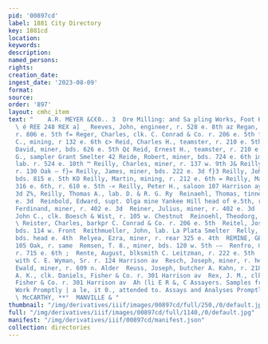 ```yaml
---
pid: '00897cd'
label: 1881 City Directory
key: 1881cd
location: 
keywords: 
description: 
named_persons: 
rights: 
creation_date: 
ingest_date: '2023-08-09'
format: 
source: 
order: '897'
layout: cmhc_item
text: "    A.R. MEYER &C€0.. 3  Ore Milling: and Sa pling Works, Foot Harrison Ave,
  \ é REE 248 REX a] _ Reeves, John, engineer, r. 528 e. 8th az Regan, Neil, carpenter,
  r. 806 e. 5th f= Reger, Charles, clk. C. Conrad & Co. r. 206 e. 5th fs Reger, Joseph
  C., mining, r 132 e. 6th ¢> Reid, Charles H., teamster, r. 210 e. 5th Su; Reid,
  David, miner, bds. 626 e. 5th Q¢ Reid, Ernest H., teamster, r. 210 e. 5th 2: Reid,
  G., sampler Grant Smelter 42 Reide, Robert, miner, bds. 724 e. 6th im Reifert, John,
  lab. r. 524 e. 10th ™ Reilly, Charles, miner, r. 137 w. 9th J& Reilly, George, miner,
  r. 130 Oak — f}= Reilly, James, miner, bds. 222 e. 3d f}3 Reilly, John, engineer,
  bds. 815 e. 5th KO Reilly, Martin, mining, r. 212 e. 6th = Reilly, Martin, saloon,
  316 e. 6th, r. 610 e. 5th -« Reilly, Peter H., saloon 107 Harrison ay. r. 124 e.
  3d Z%, Reilly, Thomas A., lab. D. & R. G. Ry  Reinaehl, Thomas, tinner, bds. 141
  e. 3d  Reinbold, Edward, supt. Olga mine Yankee Hill head of e.5th, r. same  s Reiner,
  Ferdinand, miner, r. 402 e. 3d  Reiner, Julius, miner, r. 402 e. 3d  Reinhardt,
  John C., clk. Boesch & Wist, r. 105 w. Chestnut  Reinoehl, Theodorg, tinner C. Boettcher
  \ Reister, Charles, barkpr C. Conrad & Co. r. 206 e. 5th  Reitel, Joseph, miner,
  bds. 114 w. Front  Reithmueller, John, lab. La Plata Smelter  Relly, P., miner,
  bds. head e. 4th  Relyea, Ezra, miner, r. rear 325 e. 4th  REMINE, GEORGE W., grocer
  105 Oak, r. same  Remsen, T. 8., miner, bds. 120 w. 5th -—  Renfro, Claiborn, miner,
  r. 715 e. 6th ;  Rente, August, blksmith C. Leitzman, r. 222 e. 5th  Renwick, Alexander,
  with C. E. Wyman, Sr. r. 124 Harrison av  Resch, Joseph, miner, r. head e. 4th  Reucau,
  Ewald, miner, r. 609 n. Alder  Reuss, Joseph, butcher A. Kahn, r. 218 e. 3d  Rex,
  A. K., clk. Daniels, Fisher & Co. r. 301 Harrison av  Rex, J. M., clk. Daniels,
  Fisher & Co. r. 301 Harrison av  Ah (li E R &, C Assayers. Samples from Underground
  Work Promptly | a le, it 0., attended to. Assays and Analyses Promptly Furnished.
  \ McCARTHY, **°  MANVILLE & "
thumbnail: "/img/derivatives/iiif/images/00897cd/full/250,/0/default.jpg"
full: "/img/derivatives/iiif/images/00897cd/full/1140,/0/default.jpg"
manifest: "/img/derivatives/iiif/00897cd/manifest.json"
collection: directories
---
```

